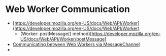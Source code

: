 # Web Worker Communication

- [https://developer.mozilla.org/en-US/docs/Web/API/Worker](https://developer.mozilla.org/en-US/docs/Web/API/Worker)
    - (Worker: postMessage() method)[https://developer.mozilla.org/en-US/docs/Web/API/Worker/postMessage]
- [Communicating between Web Workers via MessageChannel](https://2ality.com/2017/01/messagechannel.html)
- 